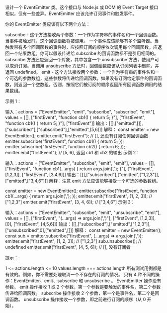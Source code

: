 设计一个 EventEmitter 类。这个接口与 Node.js 或 DOM 的 Event Target 接口相似，但有一些差异。EventEmitter 应该允许订阅事件和触发事件。

你的 EventEmitter 类应该有以下两个方法：

subscribe - 这个方法接收两个参数：一个作为字符串的事件名和一个回调函数。当事件被触发时，这个回调函数将被调用。 一个事件应该能够有多个监听器。当触发带有多个回调函数的事件时，应按照订阅的顺序依次调用每个回调函数。应返回一个结果数组。你可以假设传递给 subscribe 的回调函数都不是引用相同的。 subscribe 方法还应返回一个对象，其中包含一个 unsubscribe 方法，使用户可以取消订阅。当调用 unsubscribe 方法时，回调函数应该从订阅列表中删除，并返回 undefined。
emit - 这个方法接收两个参数：一个作为字符串的事件名和一个可选的参数数组，这些参数将传递给回调函数。如果没有订阅给定事件的回调函数，则返回一个空数组。否则，按照它们被订阅的顺序返回所有回调函数调用的结果数组。

示例 1：

输入：actions = ["EventEmitter", "emit", "subscribe", "subscribe", "emit"], values = [[], ["firstEvent", "function cb1() { return 5; }"],  ["firstEvent", "function cb1() { return 5; }"], ["firstEvent"]]
输出：[[],["emitted",[]],["subscribed"],["subscribed"],["emitted",[5,6]]]
解释：
const emitter = new EventEmitter();
emitter.emit("firstEvent"); // [], 还没有订阅任何回调函数
emitter.subscribe("firstEvent", function cb1() { return 5; });
emitter.subscribe("firstEvent", function cb2() { return 6; });
emitter.emit("firstEvent"); // [5, 6], 返回 cb1 和 cb2 的输出
示例 2：

输入：actions = ["EventEmitter", "subscribe", "emit", "emit"], values = [[], ["firstEvent", "function cb1(...args) { return args.join(','); }"], ["firstEvent", [1,2,3]], ["firstEvent", [3,4,6]]]
输出：[[],["subscribed"],["emitted",["1,2,3"]],["emitted",["3,4,6"]]]
解释：注意 emit 方法应该能够接受一个可选的参数数组。

const emitter = new EventEmitter();
emitter.subscribe("firstEvent, function cb1(...args) { return args.join(','); });
emitter.emit("firstEvent", [1, 2, 3]); // ["1,2,3"]
emitter.emit("firstEvent", [3, 4, 6]); // ["3,4,6"]
示例 3：

输入：actions = ["EventEmitter", "subscribe", "emit", "unsubscribe", "emit"], values = [[], ["firstEvent", "(...args) => args.join(',')"], ["firstEvent", [1,2,3]], [0], ["firstEvent", [4,5,6]]]
输出：[[],["subscribed"],["emitted",["1,2,3"]],["unsubscribed",0],["emitted",[]]]
解释：
const emitter = new EventEmitter();
const sub = emitter.subscribe("firstEvent", (...args) => args.join(','));
emitter.emit("firstEvent", [1, 2, 3]); // ["1,2,3"]
sub.unsubscribe(); // undefined
emitter.emit("firstEvent", [4, 5, 6]); // [], 没有订阅者

提示：

1 <= actions.length <= 10
values.length === actions.length
所有测试用例都是有效的。例如，你不需要处理取消一个不存在的订阅的情况。
只有 4 种不同的操作：EventEmitter、emit、subscribe 和 unsubscribe 。 EventEmitter 操作没有参数。
emit 操作接收 1 或 2 个参数。第一个参数是要触发的事件名，第二个参数传递给回调函数。
subscribe 操作接收 2 个参数，第一个是事件名，第二个是回调函数。
unsubscribe 操作接收一个参数，即之前进行订阅的顺序（从 0 开始）。
